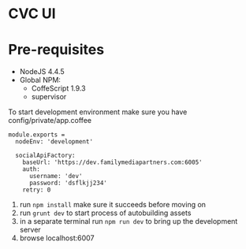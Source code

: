 # CVC UI

# Pre-requisites
  * NodeJS 4.4.5
  * Global NPM:
    * CoffeScript 1.9.3
    * supervisor


To start development environment make sure you have config/private/app.coffee
```
module.exports =
  nodeEnv: 'development'

  socialApiFactory:
    baseUrl: 'https://dev.familymediapartners.com:6005'
    auth:
      username: 'dev'
      password: 'dsflkjj234'
    retry: 0
```


1. run `npm install` make sure it succeeds before moving on
1. run `grunt dev` to start process of autobuilding assets
1. in a separate terminal run `npm run dev` to bring up the development server
1. browse localhost:6007
